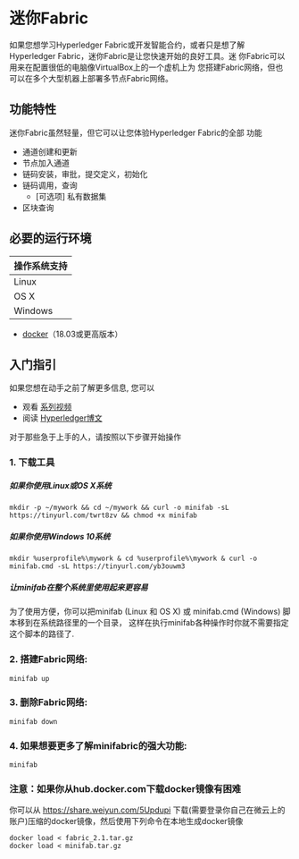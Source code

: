# 迷你Fabric

如果您想学习Hyperledger Fabric或开发智能合约，或者只是想了解
Hyperledger Fabric，迷你Fabric是让您快速开始的良好工具。迷
你Fabric可以用来在配置很低的电脑像VirtualBox上的一个虚机上为
您搭建Fabric网络，但也可以在多个大型机器上部署多节点Fabric网络。


## 功能特性

迷你Fabric虽然轻量，但它可以让您体验Hyperledger Fabric的全部
功能

- 通道创建和更新
- 节点加入通道
- 链码安装，审批，提交定义，初始化
- 链码调用，查询
    - [可选项] 私有数据集
- 区块查询

## 必要的运行环境

操作系统支持 | 
---- | 
Linux | 
OS X |
Windows |  

- [docker](https://www.docker.com/)（18.03或更高版本）

## 入门指引

如果您想在动手之前了解更多信息, 您可以
- 观看 [系列视频](https://www.youtube.com/playlist?list=PL0MZ85B_96CExhq0YdHLPS5cmSBvSmwyO) 
- 阅读 [Hyperledger博文](https://www.hyperledger.org/blog/2020/04/29/minifabric-a-hyperledger-fabric-quick-start-tool-with-video-guides) 


对于那些急于上手的人，请按照以下步骤开始操作

### 1. 下载工具
##### 如果你使用Linux或OS X系统
```
mkdir -p ~/mywork && cd ~/mywork && curl -o minifab -sL https://tinyurl.com/twrt8zv && chmod +x minifab
```

##### 如果你使用Windows 10系统
```
mkdir %userprofile%\mywork & cd %userprofile%\mywork & curl -o minifab.cmd -sL https://tinyurl.com/yb3ouwm3
```

##### 让minifab在整个系统里使用起来更容易

为了使用方便，你可以把minifab (Linux 和 OS X) 或 minifab.cmd (Windows) 脚本移到在系统路径里的一个目录， 这样在执行minifab各种操作时你就不需要指定这个脚本的路径了.

### 2. 搭建Fabric网络:

```
minifab up
```

### 3. 删除Fabric网络:
```
minifab down
```

### 4. 如果想要更多了解minifabric的强大功能:
```
minifab
```

### 注意：如果你从hub.docker.com下载docker镜像有困难
你可以从 https://share.weiyun.com/5Updupi 下载(需要登录你自己在微云上的账户)压缩的docker镜像，然后使用下列命令在本地生成docker镜像
```
docker load < fabric_2.1.tar.gz
docker load < minifab.tar.gz
```
